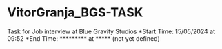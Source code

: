 # VitorGranja_BGS-TASK
Task for Job interview at Blue Gravity Studios
*Start Time: 15/05/2024 at 09:52
*End Time: ********* at ***** (not yet defined)

